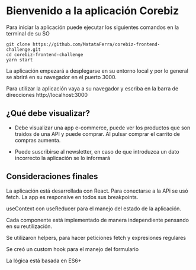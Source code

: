 # Bienvenido a la aplicación Corebiz
Para iniciar la aplicación puede ejecutar los siguientes comandos en la terminal de su SO

    git clone https://github.com/MatataFerra/corebiz-frontend-challenge.git
    cd corebiz-frontend-challenge
    yarn start
  
  La aplicación empezará a desplegarse en su entorno local y por lo general se abrirá en su navegador en el puerto 3000.

Para utilizar la aplicación vaya a su navegador y escriba en la barra de direcciones http://localhost:3000

## ¿Qué debe visualizar?

 - Debe visualizar una app e-commerce, puede ver los productos que son
   traidos de una API y puede comprar. Al pulsar comprar el carrito de
   compras aumenta.
     
  - Puede suscribirse al newsletter, en caso de que introduzca un dato
   incorrecto la aplicación se lo informará

## Consideraciones finales

La aplicación está desarrollada con React. Para conectarse a la APi se usó fetch. La app es responsive en todos sus breakpoints.

useContext con useReducer para el manejo del estado de la aplicación.

Cada componente está implementado de manera independiente pensando en su reutilización.

Se utilizaron helpers, para hacer peticiones fetch y expresiones regulares

Se creó un custom hook para el manejo del formulario

La lógica está basada en ES6+


